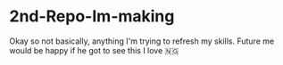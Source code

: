 # 2nd-Repo-Im-making

Okay so not basically, anything
I'm trying to refresh my skills.
Future me would be happy if he got to see this
I love 🇳🇬
